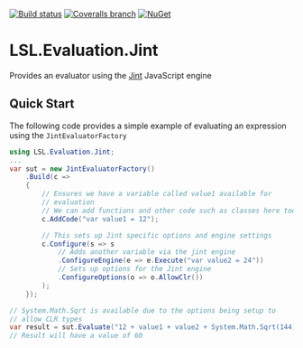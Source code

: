 [![Build status](https://img.shields.io/appveyor/ci/alunacjones/lsl-evaluation-jint.svg)](https://ci.appveyor.com/project/alunacjones/lsl-evaluation-jint)
[![Coveralls branch](https://img.shields.io/coverallsCoverage/github/alunacjones/LSL.Evaluation.Jint)](https://coveralls.io/github/alunacjones/LSL.Evaluation.Jint)
[![NuGet](https://img.shields.io/nuget/v/LSL.Evaluation.Jint.svg)](https://www.nuget.org/packages/LSL.Evaluation.Jint/)

# LSL.Evaluation.Jint

Provides an evaluator using the [Jint](https://www.nuget.org/packages/Jint/) JavaScript engine

## Quick Start

The following code provides a simple example of evaluating an expression using the `JintEvaluatorFactory`

```csharp
using LSL.Evaluation.Jint;
...
var sut = new JintEvaluatorFactory()
    .Build(c =>
    {
        // Ensures we have a variable called value1 available for
        // evaluation
        // We can add functions and other code such as classes here too
        c.AddCode("var value1 = 12");

        // This sets up Jint specific options and engine settings
        c.Configure(s => s
            // Adds another variable via the jint engine
            .ConfigureEngine(e => e.Execute("var value2 = 24"))
            // Sets up options for the Jint engine
            .ConfigureOptions(o => o.AllowClr())
        );
    });

// System.Math.Sqrt is available due to the options being setup to
// allow CLR types
var result = sut.Evaluate("12 + value1 + value2 + System.Math.Sqrt(144)");
// Result will have a value of 60 

```